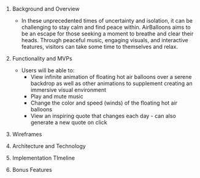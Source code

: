 1. Background and Overview
    * In these unprecedented times of uncertainty and isolation, it can be challenging to stay calm and find peace within. AirBalloons aims to be an escape for those seeking a moment to breathe and clear their heads. Through peaceful music, engaging visuals, and interactive features, visitors can take some time to themselves and relax.
2. Functionality and MVPs
    * Users will be able to:
        * View infinite animation of floating hot air balloons over a serene backdrop as well as other animations to supplement creating an immersive visual environment 
        * Play and mute music
        * Change the color and speed (winds) of the floating hot air balloons
        * View an inspiring quote that changes each day - can also generate a new quote on click

3. Wireframes

4. Architecture and Technology
5. Implementation TImeline
6. Bonus Features
